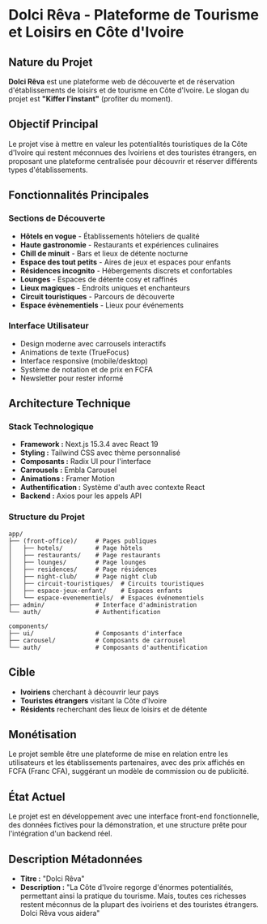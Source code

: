 # Dolci Rêva - Plateforme de Tourisme et Loisirs en Côte d'Ivoire

## Nature du Projet
**Dolci Rêva** est une plateforme web de découverte et de réservation d'établissements de loisirs et de tourisme en Côte d'Ivoire. Le slogan du projet est **"Kiffer l'instant"** (profiter du moment).

## Objectif Principal
Le projet vise à mettre en valeur les potentialités touristiques de la Côte d'Ivoire qui restent méconnues des Ivoiriens et des touristes étrangers, en proposant une plateforme centralisée pour découvrir et réserver différents types d'établissements.

## Fonctionnalités Principales

### Sections de Découverte
- **Hôtels en vogue** - Établissements hôteliers de qualité
- **Haute gastronomie** - Restaurants et expériences culinaires
- **Chill de minuit** - Bars et lieux de détente nocturne
- **Espace des tout petits** - Aires de jeux et espaces pour enfants
- **Résidences incognito** - Hébergements discrets et confortables
- **Lounges** - Espaces de détente cosy et raffinés
- **Lieux magiques** - Endroits uniques et enchanteurs
- **Circuit touristiques** - Parcours de découverte
- **Espace évènementiels** - Lieux pour événements

### Interface Utilisateur
- Design moderne avec carrousels interactifs
- Animations de texte (TrueFocus)
- Interface responsive (mobile/desktop)
- Système de notation et de prix en FCFA
- Newsletter pour rester informé

## Architecture Technique

### Stack Technologique
- **Framework :** Next.js 15.3.4 avec React 19
- **Styling :** Tailwind CSS avec thème personnalisé
- **Composants :** Radix UI pour l'interface
- **Carrousels :** Embla Carousel
- **Animations :** Framer Motion
- **Authentification :** Système d'auth avec contexte React
- **Backend :** Axios pour les appels API

### Structure du Projet
```
app/
├── (front-office)/     # Pages publiques
│   ├── hotels/         # Page hôtels
│   ├── restaurants/    # Page restaurants
│   ├── lounges/        # Page lounges
│   ├── residences/     # Page résidences
│   ├── night-club/     # Page night club
│   ├── circuit-touristiques/  # Circuits touristiques
│   ├── espace-jeux-enfant/    # Espaces enfants
│   └── espace-evenementiels/  # Espaces événementiels
├── admin/              # Interface d'administration
└── auth/               # Authentification

components/
├── ui/                 # Composants d'interface
├── carousel/           # Composants de carrousel
└── auth/               # Composants d'authentification
```

## Cible
- **Ivoiriens** cherchant à découvrir leur pays
- **Touristes étrangers** visitant la Côte d'Ivoire
- **Résidents** recherchant des lieux de loisirs et de détente

## Monétisation
Le projet semble être une plateforme de mise en relation entre les utilisateurs et les établissements partenaires, avec des prix affichés en FCFA (Franc CFA), suggérant un modèle de commission ou de publicité.

## État Actuel
Le projet est en développement avec une interface front-end fonctionnelle, des données fictives pour la démonstration, et une structure prête pour l'intégration d'un backend réel.

## Description Métadonnées
- **Titre :** "Dolci Rêva"
- **Description :** "La Côte d'Ivoire regorge d'énormes potentialités, permettant ainsi la pratique du tourisme. Mais, toutes ces richesses restent méconnus de la plupart des ivoiriens et des touristes étrangers. Dolci Rêva vous aidera"
